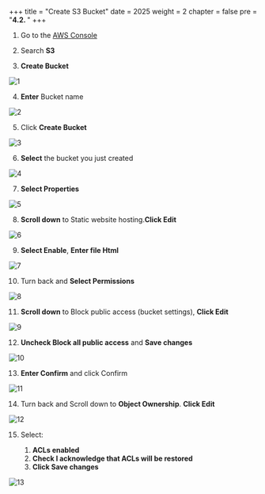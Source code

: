 +++
title = "Create S3 Bucket"
date = 2025
weight = 2
chapter = false
pre = "<b>4.2. </b>"
+++

1. Go to the [AWS Console](https://us-east-1.console.aws.amazon.com/console/home?nc2=h_ct&src=header-signin&region=us-east-1)

2. Search **S3**

3. **Create Bucket**

![1](../../images/2/1.png)

4. **Enter** Bucket name

![2](../../images/2/2.png)

5. Click **Create Bucket**

![3](../../images/2/3.png)

6. **Select** the bucket you just created

![4](../../images/2/4.png)

7. **Select Properties**

![5](../../images/2/5.png)

8. **Scroll down** to Static website hosting.**Click Edit**

![6](../../images/2/6.png)

9. **Select Enable**, **Enter file Html**

![7](../../images/2/7.png)

10. Turn back and **Select Permissions**

![8](../../images/2/8.png)

11. **Scroll down** to Block public access (bucket settings), **Click Edit**

![9](../../images/2/9.png)

12. **Uncheck Block all public access** and **Save changes**

![10](../../images/2/10.png)

13. **Enter Confirm** and click Confirm 

![11](../../images/2/11.png)

14. Turn back and Scroll down to **Object Ownership**. **Click Edit**

![12](../../images/2/12.png)

15. Select:

    1. **ACLs enabled**
    2. **Check I acknowledge that ACLs will be restored**
    3. **Click Save changes**

![13](../../images/2/13.png)


